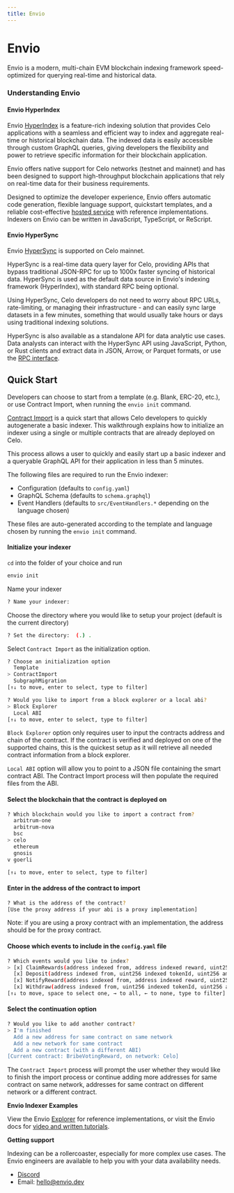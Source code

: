 ```yaml
---
title: Envio
---
```


# Envio

Envio is a modern, multi-chain EVM blockchain indexing framework speed-optimized
for querying real-time and historical data.

### Understanding Envio

#### Envio HyperIndex

Envio [HyperIndex](https://docs.envio.dev/docs/overview) is a feature-rich
indexing solution that provides Celo applications with a seamless and
efficient way to index and aggregate real-time or historical blockchain data.
The indexed data is easily accessible through custom GraphQL queries, giving
developers the flexibility and power to retrieve specific information for their
blockchain application.

Envio offers native support for Celo networks (testnet and mainnet) and has been designed
to support high-throughput blockchain applications that rely on real-time data
for their business requirements.

Designed to optimize the developer experience, Envio offers automatic code
generation, flexible language support, quickstart templates, and a reliable
cost-effective [hosted service](https://envio.dev/explorer) with reference implementations. Indexers on Envio can be written in JavaScript, TypeScript, or ReScript.

#### Envio HyperSync

Envio [HyperSync](https://docs.envio.dev/docs/overview-hypersync) is supported on Celo mainnet.

HyperSync is a real-time data query layer for Celo, providing APIs
that bypass traditional JSON-RPC for up to 1000x faster syncing of historical
data. HyperSync is used as the default data source in Envio's indexing framework (HyperIndex),
with standard RPC being optional.

Using HyperSync, Celo developers do not need to worry about RPC URLs,
rate-limiting, or managing their infrastructure - and can easily sync large
datasets in a few minutes, something that would usually take hours or days using
traditional indexing solutions.

HyperSync is also available as a standalone API for data analytic use cases.
Data analysts can interact with the HyperSync API using JavaScript, Python, or
Rust clients and extract data in JSON, Arrow, or Parquet formats, or use the [RPC interface](https://docs.envio.dev/docs/HyperSync/overview-hyperrpc).

## Quick Start

Developers can choose to start from a template (e.g. Blank, ERC-20, etc.), or
use Contract Import, when running the `envio init` command. 

[Contract Import](https://docs.envio.dev/docs/contract-import) is a quick start that allows Celo developers to quickly autogenerate a basic indexer. This walkthrough explains how to initialize an indexer using a single or multiple contracts that are already deployed on Celo. 

This process allows a user to quickly and easily start up a basic indexer and a queryable GraphQL API for their application in less than 5 minutes.

The following files are required to run the Envio indexer:
- Configuration (defaults to `config.yaml`)
- GraphQL Schema (defaults to `schema.graphql`)
- Event Handlers (defaults to `src/EventHandlers.*` depending on the language chosen)

These files are auto-generated according to the template and language chosen by running the `envio init` command. 

#### Initialize your indexer

`cd` into the folder of your choice and run
```bash
envio init
```
Name your indexer
```bash
? Name your indexer:
```
Choose the directory where you would like to setup your project (default is the current directory)
```bash
? Set the directory:  (.) .
```
Select `Contract Import` as the initialization option.
```bash
? Choose an initialization option
  Template
> ContractImport
  SubgraphMigration
[↑↓ to move, enter to select, type to filter]
```
```bash
? Would you like to import from a block explorer or a local abi?
> Block Explorer
  Local ABI
[↑↓ to move, enter to select, type to filter]
```
`Block Explorer` option only requires user to input the contracts address and chain of the contract. If the contract is verified and deployed on one of the supported chains, this is the quickest setup as it will retrieve all needed contract information from a block explorer. 

`Local ABI` option will allow you to point to a JSON file containing the smart contract ABI. The Contract Import process will then populate the required files from the ABI.

#### Select the blockchain that the contract is deployed on
```bash
? Which blockchain would you like to import a contract from?
  arbitrum-one
  arbitrum-nova
  bsc
> celo
  ethereum
  gnosis
v goerli

[↑↓ to move, enter to select, type to filter]
```
#### Enter in the address of the contract to import
```bash
? What is the address of the contract?
[Use the proxy address if your abi is a proxy implementation]
```
Note: if you are using a proxy contract with an implementation, the address should be for the proxy contract.

#### Choose which events to include in the `config.yaml` file
```bash
? Which events would you like to index?
> [x] ClaimRewards(address indexed from, address indexed reward, uint256 amount)
  [x] Deposit(address indexed from, uint256 indexed tokenId, uint256 amount)
  [x] NotifyReward(address indexed from, address indexed reward, uint256 indexed epoch, uint256 amount)
  [x] Withdraw(address indexed from, uint256 indexed tokenId, uint256 amount)
[↑↓ to move, space to select one, → to all, ← to none, type to filter]
```

#### Select the continuation option
```bash
? Would you like to add another contract?
> I'm finished
  Add a new address for same contract on same network
  Add a new network for same contract
  Add a new contract (with a different ABI)
[Current contract: BribeVotingReward, on network: Celo]
```

The `Contract Import` process will prompt the user whether they would like to finish the import process or continue adding more addresses for same contract on same network, addresses for same contract on different network or a different contract.


**Envio Indexer Examples**

View the Envio [Explorer](https://envio.dev/explorer) for reference implementations, or visit the Envio docs for [video and written tutorials](https://docs.envio.dev/docs/HyperIndex/tutorial-op-bridge-deposits). 

**Getting support**

Indexing can be a rollercoaster, especially for more complex use cases. The
Envio engineers are available to help you with your data availability needs.

- [Discord](https://discord.gg/mZHNWgNCAc)
- Email: [hello@envio.dev](mailto:hello@envio.dev)



